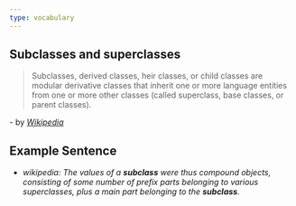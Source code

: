 ```yaml
---
type: vocabulary
---
```

## Subclasses and superclasses
> Subclasses, derived classes, heir classes, or child classes are modular derivative classes that inherit one or more language entities from one or more other classes (called superclass, base classes, or parent classes).

\- by *[Wikipedia](https://en.wikipedia.org/wiki/Inheritance_(object-oriented_programming)#Subclasses_and_superclasses)*

## Example Sentence
- *wikipedia: The values of a **subclass** were thus compound objects, consisting of some number of prefix parts belonging to various superclasses, plus a main part belonging to the **subclass**.*
